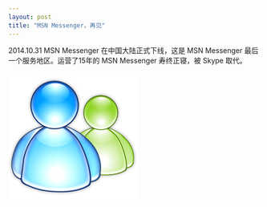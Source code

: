 ```yaml
---
layout: post
title: "MSN Messenger，再见"
---
```


2014.10.31 MSN Messenger 在中国大陆正式下线，这是 MSN Messenger 最后一个服务地区。运营了15年的 MSN Messenger 寿终正寝，被 Skype 取代。

![msn messenger](/images/msn_messenger.png)
